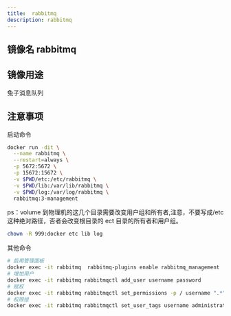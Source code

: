 ```yaml
---
title:  rabbitmq
description: rabbitmq
---
```



## 镜像名 rabbitmq

## 镜像用途

兔子消息队列

## 注意事项

启动命令

```bash
docker run -dit \
  --name rabbitmq \
  --restart=always \
  -p 5672:5672 \
  -p 15672:15672 \
  -v $PWD/etc:/etc/rabbitmq \
  -v $PWD/lib:/var/lib/rabbitmq \
  -v $PWD/log:/var/log/rabbitmq \
  rabbitmq:3-management
```

ps：volume 到物理机的这几个目录需要改变用户组和所有者,注意，不要写成/etc 这种绝对路径，否者会改变根目录的 ect 目录的所有者和用户组。

```bash
chown -R 999:docker etc lib log
```

其他命令

```bash
# 启用管理面板
docker exec -it rabbitmq  rabbitmq-plugins enable rabbitmq_management
# 增加用户
docker exec -it rabbitmq rabbitmqctl add_user username password
# 赋权
docker exec -it rabbitmq rabbitmqctl set_permissions -p / username ".*" ".*" ".*"
# 权限组
docker exec -it rabbitmq rabbitmqctl set_user_tags username administrator
```

